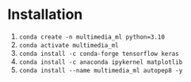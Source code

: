 # Installation

1. `conda create -n multimedia_ml python=3.10`
2. `conda activate multimedia_ml`
3. `conda install -c conda-forge tensorflow keras`
4. `conda install -c anaconda ipykernel matplotlib`
5. `conda install --name multimedia_ml autopep8 -y`
